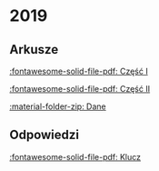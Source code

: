 # 2019

## Arkusze

[:fontawesome-solid-file-pdf: Część I](../../../assets/informatyka-2019-maj-matura-rozszerzona.pdf)

[:fontawesome-solid-file-pdf: Część II](../../../assets/informatyka-2019-maj-matura-rozszerzona-2.pdf)

[:material-folder-zip: Dane](../../../assets/dane_2019.zip)

## Odpowiedzi

[:fontawesome-solid-file-pdf: Klucz](../../../assets/informatyka-2019-maj-matura-rozszerzona-odpowiedzi.pdf)
